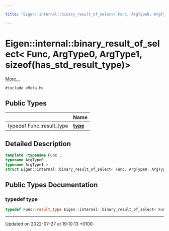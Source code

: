```yaml
---

title: "Eigen::internal::binary_result_of_select< Func, ArgType0, ArgType1, sizeof(has_std_result_type)>"

---
```


# Eigen::internal::binary_result_of_select< Func, ArgType0, ArgType1, sizeof(has_std_result_type)>



 [More...](#detailed-description)


`#include <Meta.h>`

## Public Types

|                | Name           |
| -------------- | -------------- |
| typedef Func::result_type | **[type](http://example.org/classes/structeigen_1_1internal_1_1binary__result__of__select_3_01func_00_01argtype0_00_01argtype1_00/#typedef-type)**  |

## Detailed Description

```cpp
template <typename Func ,
typename ArgType0 ,
typename ArgType1 >
struct Eigen::internal::binary_result_of_select< Func, ArgType0, ArgType1, sizeof(has_std_result_type)>;
```

## Public Types Documentation

### typedef type

```cpp
typedef Func::result_type Eigen::internal::binary_result_of_select< Func, ArgType0, ArgType1, sizeof(has_std_result_type)>::type;
```


-------------------------------

Updated on 2022-07-27 at 19:10:13 +0100